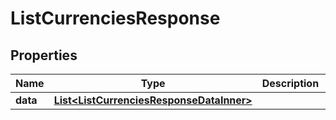 

# ListCurrenciesResponse


## Properties

| Name | Type | Description | Notes |
|------------ | ------------- | ------------- | -------------|
|**data** | [**List&lt;ListCurrenciesResponseDataInner&gt;**](ListCurrenciesResponseDataInner.md) |  |  [optional] |



